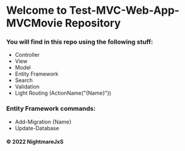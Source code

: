 # Welcome to Test-MVC-Web-App-MVCMovie Repository
### You will find in this repo using the following stuff:
* Controller
* View
* Model
* Entity Framework 
* Search
* Validation
* Light Routing (ActionName("{Name}"))

### Entity Framework commands:
* Add-Migration {Name}
* Update-Database


#### © 2022 NightmareJxS